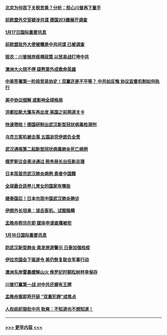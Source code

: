 #### [北京为何吞下关税苦果？分析：担心川普再下重手](../pages/prog202/a102754783.md?t=01172322) 
#### [前欧盟外交官疑涉共谍 德国对3嫌展开调查](../pages/prog202/a102754805.md?t=01172322) 
#### [1月17日国际重要讯息](../pages/prog202/a102754803.md?t=01172322) 
#### [前欧盟驻外大使被曝是中共间谍 已被调查](../pages/prog202/a102754719.md?t=01172322) 
#### [班农：川普抛弃绥靖政策 以贸易战打垮中共](../pages/prog202/a102754679.md?t=01172322) 
#### [澳洲大火烧不停 袋熊意外成救命英雄](../pages/prog202/a102754614.md?t=01172322) 
#### [中美签署第一阶段贸易协定！双赢还是不平等？ 中共如反悔 协议监督机制如何执行](../pages/prog202/a102754464.md?t=01172322) 
#### [美中协议细解 或影响全球格局](../pages/prog202/a102754450.md?t=01172322) 
#### [洪都拉斯大篷车再出发 美国之前两道关卡](../pages/prog202/a102754430.md?t=01172322) 
#### [快速筛检！德国研制出武汉新型冠状病毒检测剂](../pages/prog202/a102754330.md?t=01172322) 
#### [乌克兰客机被击落 五国追究伊朗负全责](../pages/prog202/a102754374.md?t=01172322) 
#### [武汉通报第二起新型冠状病毒肺炎死亡病例](../pages/prog202/a102754298.md?t=01172322) 
#### [俄罗斯议会表决通过 税务局长出任新总理](../pages/prog202/a102754288.md?t=01172322) 
#### [日本现首宗武汉肺炎病例 患者中国籍](../pages/prog202/a102754250.md?t=01172322) 
#### [全球最合适养儿育女的国家有哪些](../pages/prog202/a102754198.md?t=01172322) 
#### [继泰国后！日本也现中国武汉肺炎确诊](../pages/prog202/a102754064.md?t=01172322) 
#### [伊朗外长坦承：误击客机、试图隐瞒](../pages/prog202/a102754062.md?t=01172322) 
#### [孟晚舟聆讯在即 媒体申请直播被拒](../pages/prog202/a102754058.md?t=01172322) 
#### [1月16日国际重要讯息](../pages/prog202/a102754054.md?t=01172322) 
#### [防武汉新型肺炎 美发旅游警示 日泰加强检疫](../pages/prog202/a102753986.md?t=01172322) 
#### [伊拉克国会下驱逐令 美仍恢复联合军事行动](../pages/prog202/a102753975.md?t=01172322) 
#### [澳洲东岸雷暴缓解山火 侏罗纪时期松树林幸保存](../pages/prog202/a102753943.md?t=01172322) 
#### [川普打赢第一战 对中共还握有王牌](../pages/prog202/a102753874.md?t=01172322) 
#### [孟晚舟案即将开庭 “双重犯罪”成焦点](../pages/prog202/a102753891.md?t=01172322) 
#### [人权组织狠批中共 耿爽：不知道也不想知道！](../pages/prog202/a102753872.md?t=01172322) 

----
#### [ >>> 更早内容 <<< ](../indexes/prog202-earlier.md)
